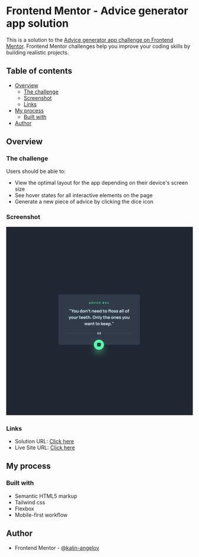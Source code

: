 # Frontend Mentor - Advice generator app solution

This is a solution to the [Advice generator app challenge on Frontend Mentor](https://www.frontendmentor.io/challenges/advice-generator-app-QdUG-13db). Frontend Mentor challenges help you improve your coding skills by building realistic projects.

## Table of contents

- [Overview](#overview)
  - [The challenge](#the-challenge)
  - [Screenshot](#screenshot)
  - [Links](#links)
- [My process](#my-process)
  - [Built with](#built-with)
- [Author](#author)

## Overview

### The challenge

Users should be able to:

- View the optimal layout for the app depending on their device's screen size
- See hover states for all interactive elements on the page
- Generate a new piece of advice by clicking the dice icon

### Screenshot

![Desktop screenshot](./images/screenshot/Screenshot.png)

### Links

- Solution URL: [Click here](https://www.frontendmentor.io/solutions/advice-generator-app---html-tailwindcss-js-vRTHEusNkr)
- Live Site URL: [Click here](https://fm-advice-generator-app-seven.vercel.app/)

## My process

### Built with

- Semantic HTML5 markup
- Tailwind css
- Flexbox
- Mobile-first workflow

## Author

- Frontend Mentor - [@kalin-angelov](https://www.frontendmentor.io/profile/kalin-angelov)
